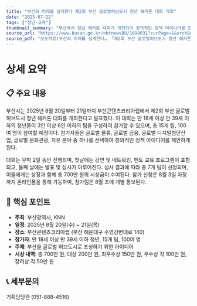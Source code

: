 ```yaml
---
title: "부산의 미래를 설계한다 제2회 부산 글로벌허브도시 청년 해커톤 대회 개최"
date: "2025-07-22"
tags: ["청년·교육"]
thumbnail_summary: "부산에서 청년 해커톤 대회가 개최되어 창의적인 정책 아이디어를 모집합니다."
source_url: "https://www.busan.go.kr/nbtnewsBU/1690031?curPage=1&srchBeginDt=&srchEndDt=&srchKey=&srchText="
source_pdf: "보도자료(부산의 미래를 설계한다… 「제2회 부산 글로벌허브도시 청년 해커톤 대회」 개최).pdf"
---
```


# 상세 요약

## 📋 주요 내용
부산시는 2025년 8월 20일부터 21일까지 부산콘텐츠코리아랩에서 제2회 부산 글로벌허브도시 청년 해커톤 대회를 개최한다고 발표했다. 이 대회는 만 18세 이상 만 39세 이하의 청년들이 3인 이상 6인 이하의 팀을 구성하여 참가할 수 있으며, 총 15개 팀, 100여 명이 참여할 예정이다. 참가자들은 글로벌 물류, 글로벌 금융, 글로벌 디지털첨단산업, 글로벌 문화관광, 자유 분야 중 하나를 선택하여 창의적인 정책 아이디어를 제안하게 된다.

대회는 무박 2일 동안 진행되며, 첫날에는 강연 및 네트워킹, 멘토 교육 프로그램이 포함되고, 둘째 날에는 발표 및 심사가 이루어진다. 심사 결과에 따라 총 7개 팀이 선정되며, 이들에게는 상장과 함께 총 700만 원의 시상금이 수여된다. 참가 신청은 8월 3일 자정까지 온라인폼을 통해 가능하며, 참가팀은 8월 초에 개별 통보된다.

## 🎯 핵심 포인트
- **주최**: 부산광역시, KNN
- **일정**: 2025년 8월 20일(수) ~ 21일(목)
- **장소**: 부산콘텐츠코리아랩 (부산 해운대구 수영강변대로 140)
- **참가자**: 만 18세 이상 만 39세 이하 청년, 15개 팀, 100여 명
- **주제**: 부산을 글로벌 허브도시로 조성하기 위한 아이디어
- **시상 내역**: 총 700만 원, 대상 200만 원, 최우수상 150만 원, 우수상 각 100만 원, 장려상 각 50만 원

## 📞 세부문의
기획담당관 (051-888-4516)